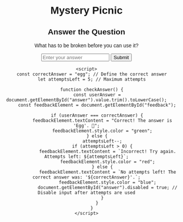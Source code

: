 <!DOCTYPE html>

<html lang="en">
<head>
    <meta charset="UTF-8">
    <meta name="viewport" content="width=device-width, initial-scale=1.0">
    <title>Clue Solver</title>
    <style>
        body { font-family: Arial, sans-serif; text-align: center; margin: 50px; }
        #feedback { font-weight: bold; margin-top: 10px; }
    </style>
</head>
<body>
    <h1>Mystery Picnic</h1>
<html lang="en">
<head>
    <meta charset="UTF-8">
    <meta name="viewport" content="width=device-width, initial-scale=1.0">
    <title>Question with Attempts</title>
    <style>
        body { font-family: Arial, sans-serif; text-align: center; margin: 50px; }
        #feedback { font-weight: bold; margin-top: 10px; }
    </style>


<html lang="en">
<head>
    <meta charset="UTF-8">
    <meta name="viewport" content="width=device-width, initial-scale=1.0">
    <title>Question with Attempts</title>
    <style>
        body { font-family: Arial, sans-serif; text-align: center; margin: 50px; }
        #feedback { font-weight: bold; margin-top: 10px; }
    </style>
</head>
<body>
    <h2>Answer the Question</h2>
    <p id="question">What has to be broken before you can use it?</p>
    <input type="text" id="answer" placeholder="Enter your answer">
    <button onclick="checkAnswer()">Submit</button>
    <p id="feedback"></p>

    <script>
        const correctAnswer = "egg"; // Define the correct answer
        let attemptsLeft = 5; // Maximum attempts

        function checkAnswer() {
            const userAnswer = document.getElementById("answer").value.trim().toLowerCase();
            const feedbackElement = document.getElementById("feedback");

            if (userAnswer === correctAnswer) {
                feedbackElement.textContent = "Correct! The answer is 'Egg'. 🎉";
                feedbackElement.style.color = "green";
            } else {
                attemptsLeft--;
                if (attemptsLeft > 0) {
                    feedbackElement.textContent = `Incorrect! Try again. Attempts left: ${attemptsLeft}`;
                    feedbackElement.style.color = "red";
                } else {
                    feedbackElement.textContent = `No attempts left! The correct answer was: '${correctAnswer}'.`;
                    feedbackElement.style.color = "blue";
                    document.getElementById("answer").disabled = true; // Disable input after attempts are used
                }
            }
        }
    </script>
</body>
</html>
